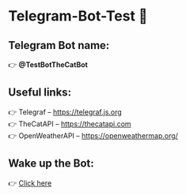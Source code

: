 # Telegram-Bot-Test 🤖


## Telegram Bot name:
👉 **@TestBotTheCatBot**


## Useful links:
👉 Telegraf – https://telegraf.js.org \
👉 TheCatAPI – https://thecatapi.com \
👉 OpenWeatherAPI – https://openweathermap.org/


## Wake up the Bot:
👉 [Click here](https://tg-bot-test-k2d9.onrender.com)
